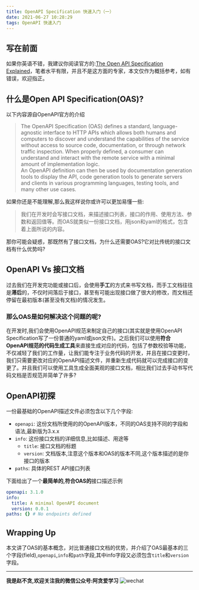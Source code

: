 ```yaml
---
title: OpenAPI Specification 快速入门（一）
date: 2021-06-27 10:28:29
tags: OpenAPI 快速入门
---
```

## 写在前面
如果你英语不错，我建议你阅读官方的:[The Open API Specification Explained](https://oai.github.io/Documentation/specification.html)，笔者水平有限，并且不是这方面的专家，本文仅作为概括参考，如有错误，欢迎指正。 
  
## 什么是Open API Specification(OAS)?
以下内容源自OpenAPI官方的介绍
> The OpenAPI Specification (OAS) defines a standard, language-agnostic interface to HTTP APIs which allows both humans and computers to discover and understand the capabilities of the service without access to source code, documentation, or through network traffic inspection. When properly defined, a consumer can understand and interact with the remote service with a minimal amount of implementation logic.  
> An OpenAPI definition can then be used by documentation generation tools to display the API, code generation tools to generate servers and clients in various programming languages, testing tools, and many other use cases.

如果你还是不能理解,那么我这样说你或许可以更加易懂一些:  

>我们在开发时会写接口文档，来描述接口列表，接口的作用、使用方法、参数和返回值等。而OAS就类似一份接口文档，用json和yaml的格式，包含着上面所说的内容。

那你可能会疑惑，那既然有了接口文档，为什么还需要OAS?它对比传统的接口文档有什么优势吗?

## OpenAPI Vs 接口文档
过去我们在开发完功能或接口后，会使用**手工**的方式来书写文档，而手工文档往往是**滞后**的，不仅时间落后于接口，甚至有可能出现接口做了很大的修改，而文档还停留在最初版本(甚至没有文档)的情况发生。

### 那么OAS是如何解决这个问题的呢?

在开发时,我们会使用OpenAPI规范来制定自己的接口(其实就是使用OpenAPI Specification写了一份普通的yaml或json文件)。之后我们可以使用**符合OpenAPI规范的代码生成工具**来直接生成对应的代码，包括了参数校验等功能，不仅减轻了我们的工作量，让我们能专注于业务代码的开发，并且在接口变更时，我们只需要更改对应的OpenAPI描述文件，并重新生成代码就可以完成接口的变更了。并且我们可以使用工具生成全面美观的接口文档，相比我们过去手动书写代码文档是否规范并简单了许多?

## OpenAPI初探
一份最基础的OpenAPI描述文件必须包含以下几个字段:  
  
 - `openapi`: 这份文档所使用的的OpenAPI版本，不同的OAS支持不同的字段和语法,最新版为3.x.x
 - `info`: 这份接口文档的详细信息,比如描述、用途等
    - `title`: 接口文档的标题
    - `version`: 文档版本,注意这个版本和OAS的版本不同,这个版本描述的是你接口的版本
 - `paths`: 具体的REST API接口列表
  

下面给出了一个**最简单的,符合OAS的**接口描述示例
```yaml
openapi: 3.1.0
info:
  title: A minimal OpenAPI document
  version: 0.0.1
paths: {} # No endpoints defined
```
  

## Wrapping Up
本文讲了OAS的基本概念，对比普通接口文档的优势，并介绍了OAS最基本的三个字段(field),`openapi`,`info`和`path`字段,其中info字段又必须包含`title`和`version`字段。  
  

<hr>
  

**我是赵不贪,欢迎关注我的微信公众号:阿贪爱学习**
![wechat](https://mmbiz.qpic.cn/mmbiz_png/ib0uJKTEia1RPeTB5Sxwx7U43JgQvKxwQwkD2PRUU1icxiaa5ic7udrBBJmvic0IE4wXNU6RwrRJHPYCAMaZibU4J7WFQ/640?wx_fmt=png&tp=webp&wxfrom=5&wx_lazy=1&wx_co=1)